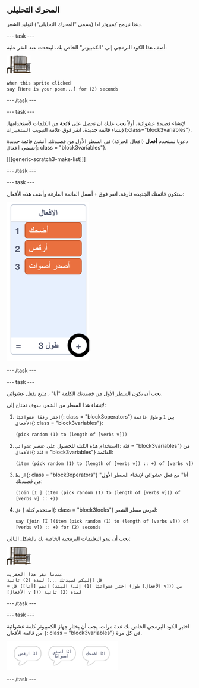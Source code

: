 ## المحرك التحليلي

دعنا نبرمج كمبيوتر ادا (يسمى "المحرك التحليلي") لتوليد الشعر.

\--- task \---

أضف هذا الكود البرمجي إلى "الكمبيوتر" الخاص بك، ليتحدث عند النقر عليه:

![الكمبيوتر](images/computer-sprite.png)

```blocks3
when this sprite clicked
say [Here is your poem...] for (2) seconds
```

\--- /task \---

\--- task \---

لإنشاء قصيدة عشوائية، أولاً يجب عليك ان تحصل على **لائحة** من الكلمات لأستخدامها. لإنشاء قائمة جديدة، انقر فوق علامة التبويب `المتغيرات`{:class="block3variables"}.

دعونا نستخدم **أفعال** (افعال الحركة) في السطر الأول من قصيدتك. أنشئ قائمة جديدة تسمى `أفعال`{: class = "block3variables"}.

[[[generic-scratch3-make-list]]]

\--- /task \---

\--- task \---

ستكون قائمتك الجديدة فارغة. انقر فوق `+` أسفل القائمة الفارغة وأضف هذه الأفعال:

![قائمة مع تحديد +](images/poetry-verbs-annotated.png)

\--- /task \---

\--- task \---

يجب أن يكون السطر الأول من قصيدتك الكلمة "أنا" ، متبع بفعل عشوائي.

لإنشاء هذا السطر من الشعر، سوف تحتاج إلى:

1. `اختر رقمًا عشوائيًا`{: class = "block3operators"} بين `1` و `طول قائمة الأفعال`{: class = "block3variables"}:
    
    ```blocks3
    (pick random (1) to (length of [verbs v]))
    ```

2. استخدام هذه الكتلة للحصول على عنصر `عشوائي`{: فئة = "block3variables"} من `الأفعال`{: فئة = "block3variables"} القائمة:
    
    ```blocks3
    (item (pick random (1) to (length of [verbs v]) :: +) of [verbs v])
    ```

3. `اربط`{: class = "block3operators"} "أنا" مع فعل عشوائي لإنشاء السطر الأول من قصيدتك:
    
    ```blocks3
    (join [I ] (item (pick random (1) to (length of [verbs v])) of [verbs v] :: +))
    ```

4. استخدم كتلة { `قل`{: class = "block3looks"} لعرض سطر الشعر:
    
    ```blocks3
    say (join [I ](item (pick random (1) to (length of [verbs v])) of [verbs v]) :: +) for (2) seconds
    ```

يجب أن تبدو التعليمات البرمجية الخاصة بك بالشكل التالي:

![الكمبيوتر](images/computer-sprite.png)

```blocks3
عندما نقر هذا العفريت
قل [إليكم قصيدتك ...] لمدة (2) ثانية
+ قل (انضم [أنا] (البند (اختر عشوائيًا (1) إلى (طول [الأفعال v])) من [الأفعال v ])) لمدة (2) ثانية
```

\--- /task \---

\--- task \---

اختبر الكود البرمجي الخاص بك عدة مرات. يجب أن يختار جهاز الكمبيوتر كلمة عشوائية من قائمة الأفعال `{`: class = "block3variables"} في كل مرة.

![3 فقاعات للكلمات تقول أشياء مختلفة](images/poetry-random-test.png)

\--- /task \---